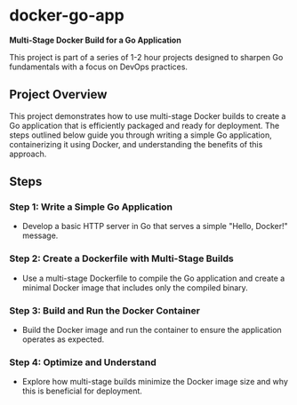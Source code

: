 # docker-go-app

**Multi-Stage Docker Build for a Go Application**

This project is part of a series of 1-2 hour projects designed to sharpen Go fundamentals with a focus on DevOps practices.

## Project Overview

This project demonstrates how to use multi-stage Docker builds to create a Go application that is efficiently packaged and ready for deployment. The steps outlined below guide you through writing a simple Go application, containerizing it using Docker, and understanding the benefits of this approach.

## Steps

### Step 1: Write a Simple Go Application
- Develop a basic HTTP server in Go that serves a simple "Hello, Docker!" message.

### Step 2: Create a Dockerfile with Multi-Stage Builds
- Use a multi-stage Dockerfile to compile the Go application and create a minimal Docker image that includes only the compiled binary.

### Step 3: Build and Run the Docker Container
- Build the Docker image and run the container to ensure the application operates as expected.

### Step 4: Optimize and Understand
- Explore how multi-stage builds minimize the Docker image size and why this is beneficial for deployment.






